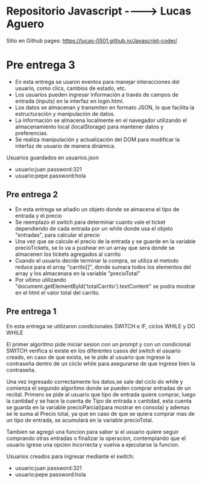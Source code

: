 # Repositorio Javascript ----> Lucas Aguero
Sitio en Github pages: https://lucas-0501.github.io/Javascript-coder/

# Pre entrega 3
* En esta entrega se usaron eventos para manejar interacciones del usuario, como clics, cambios de estado, etc.
* Los usuarios pueden ingresar información a través de campos de entrada (inputs) en la interfaz en login.html.
* Los datos se almacenan y transmiten en formato JSON, lo que facilita la estructuración y manipulación de datos.
* La información se almacena localmente en el navegador utilizando el almacenamiento local (localStorage) para mantener datos y preferencias.
* Se realiza manipulación y actualización del DOM para modificar la interfaz de usuario de manera dinámica.

Usuarios guardados en usuarios.json
* usuario:juan password:321
* usuario:pepe password:hola

## Pre entrega 2 
* En esta entrega se añadio un objeto donde se almacena el tipo de entrada y el precio
* Se reemplazo el switch para determinar cuanto vale el ticket dependiendo de cada entrada por un while donde usa el objeto "entradas", para calcular el precio
* Una vez que se calcule el precio de la entrada y se guarde en la variable precioTickets, se lo va a pushear en un array que sera donde se almacenen los tickets agregados al carrito
* Cuando el usuario decide terminar la compra, se utiliza el metodo reduce para el array "carrito[]", donde sumara todos los elementos del array y los almacenara en la variable "precioTotal"
* Por ultimo utilizando "document.getElementById('totalCarrito').textContent" se podra mostrar en el html el valor total del carrito.


## Pre entrega 1
En esta entrega se utilizaron condicionales SWITCH e IF, ciclos WHILE y DO WHILE

El primer algoritmo pide iniciar sesion con un prompt y con un condicional SWITCH verifica si existe en los diferentes casos del switch el usuario creado, en caso de que exista, se le pide al usuario que ingrese la contraseña dentro de un ciiclo while para asegurarse de que ingrese bien la contraseña.

Una vez ingresado correctamente los datos,se sale del ciclo do while y comienza el segundo algoritmo donde se pueden comprar entradas de un recital. Primero se pide al usuario que tipo de entrada quiere comprar, luego la cantidad y se hace la cuenta de 
Tipo de entrada x cantidad, esta cuenta se guarda en la variable precioParcial(para mostrar en consola) y ademas se le suma al Precio total, ya que en caso de que se quiera comprar mas de un tipo de entrada, se acumulará en la variable precioTotal.

Tambien se agregó una funcion para saber si el usuario quiere seguir comprando otras entradas o finalizar la operacion, contemplando que el usuario igrese una opcion incorrecta y vuelva a ejecutarse la funcion.


Usuarios creados para ingresar mediante el switch:
* usuario:juan password:321
* usuario:pepe password:hola
 